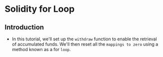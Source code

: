 # Solidity for Loop

## Introduction
- In this tutorial, we'll set up the `withdraw` function to enable the retrieval of accumulated funds. We'll then reset all the `mappings to zero` using a method known as a for `loop`.
